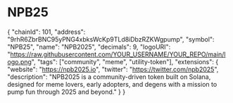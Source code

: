 # NPB25
{
  "chainId": 101,
  "address": "9rhR6ZbrBNC95yPNG4xbksWcKp9TLd8iDbzRZKWgpump",
  "symbol": "NPB25",
  "name": "NPB2025",
  "decimals": 9,
  "logoURI": "https://raw.githubusercontent.com/YOUR_USERNAME/YOUR_REPO/main/logo.png",
  "tags": ["community", "meme", "utility-token"],
  "extensions": {
    "website": "https://npb2025.io",
    "twitter": "https://twitter.com/npb2025",
    "description": "NPB2025 is a community-driven token built on Solana, designed for meme lovers, early adopters, and degens with a mission to pump fun through 2025 and beyond."
  }
}
